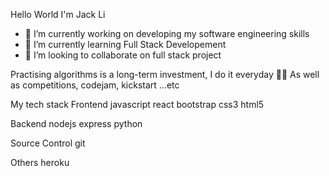Hello World I'm Jack Li
- 🔭 I’m currently working on developing my software engineering skills
- 🌱 I’m currently learning Full Stack Developement
- 👯 I’m looking to collaborate on full stack project

Practising algorithms is a long-term investment, I do it everyday 
🏃🏻 As well as competitions, codejam, kickstart ...etc

My tech stack
Frontend
javascript react bootstrap css3 html5 

Backend
nodejs express python 

Source Control
git

Others
heroku
